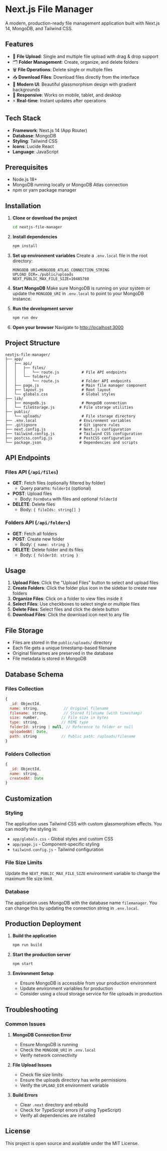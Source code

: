 # Next.js File Manager

A modern, production-ready file management application built with Next.js 14, MongoDB, and Tailwind CSS.

## Features

- 📁 **File Upload**: Single and multiple file upload with drag & drop support
- 🗂️ **Folder Management**: Create, organize, and delete folders
- 🗑️ **File Operations**: Delete single or multiple files
- 📥 **Download Files**: Download files directly from the interface
- 🎨 **Modern UI**: Beautiful glassmorphism design with gradient backgrounds
- 📱 **Responsive**: Works on mobile, tablet, and desktop
- ⚡ **Real-time**: Instant updates after operations

## Tech Stack

- **Framework**: Next.js 14 (App Router)
- **Database**: MongoDB
- **Styling**: Tailwind CSS
- **Icons**: Lucide React
- **Language**: JavaScript

## Prerequisites

- Node.js 18+ 
- MongoDB running locally or MongoDB Atlas connection
- npm or yarn package manager

## Installation

1. **Clone or download the project**
   ```bash
   cd nextjs-file-manager
   ```

2. **Install dependencies**
   ```bash
   npm install
   ```

3. **Set up environment variables**
   Create a `.env.local` file in the root directory:
   ```env
   MONGODB_URI=MONGODB_ATLAS_CONNECTION_STRING
   UPLOAD_DIR=./public/uploads
   NEXT_PUBLIC_MAX_FILE_SIZE=10485760
   ```

4. **Start MongoDB**
   Make sure MongoDB is running on your system or update the `MONGODB_URI` in `.env.local` to point to your MongoDB instance.

5. **Run the development server**
   ```bash
   npm run dev
   ```

6. **Open your browser**
   Navigate to [http://localhost:3000](http://localhost:3000)

## Project Structure

```
nextjs-file-manager/
├── app/
│   ├── api/
│   │   ├── files/
│   │   │   └── route.js          # File API endpoints
│   │   └── folders/
│   │       └── route.js          # Folder API endpoints
│   ├── page.js                   # Main file manager component
│   ├── layout.js                 # Root layout
│   └── globals.css               # Global styles
├── lib/
│   ├── mongodb.js                # MongoDB connection
│   └── fileStorage.js           # File storage utilities
├── public/
│   └── uploads/                  # File storage directory
├── .env.local                   # Environment variables
├── .gitignore                   # Git ignore rules
├── next.config.js               # Next.js configuration
├── tailwind.config.js           # Tailwind CSS configuration
├── postcss.config.js            # PostCSS configuration
└── package.json                 # Dependencies and scripts
```

## API Endpoints

### Files API (`/api/files`)

- **GET**: Fetch files (optionally filtered by folder)
  - Query params: `folderId` (optional)
- **POST**: Upload files
  - Body: `FormData` with files and optional `folderId`
- **DELETE**: Delete files
  - Body: `{ fileIds: string[] }`

### Folders API (`/api/folders`)

- **GET**: Fetch all folders
- **POST**: Create new folder
  - Body: `{ name: string }`
- **DELETE**: Delete folder and its files
  - Body: `{ folderId: string }`

## Usage

1. **Upload Files**: Click the "Upload Files" button to select and upload files
2. **Create Folders**: Click the folder plus icon in the sidebar to create new folders
3. **Organize Files**: Click on a folder to view files inside it
4. **Select Files**: Use checkboxes to select single or multiple files
5. **Delete Files**: Select files and click the delete button
6. **Download Files**: Click the download icon next to any file

## File Storage

- Files are stored in the `public/uploads/` directory
- Each file gets a unique timestamp-based filename
- Original filenames are preserved in the database
- File metadata is stored in MongoDB

## Database Schema

### Files Collection
```javascript
{
  _id: ObjectId,
  name: string,           // Original filename
  filename: string,       // Stored filename (with timestamp)
  size: number,          // File size in bytes
  type: string,          // MIME type
  folderId: string | null, // Reference to folder or null
  uploadedAt: Date,
  path: string           // Public path: /uploads/filename
}
```

### Folders Collection
```javascript
{
  _id: ObjectId,
  name: string,
  createdAt: Date
}
```

## Customization

### Styling
The application uses Tailwind CSS with custom glassmorphism effects. You can modify the styling in:
- `app/globals.css` - Global styles and custom CSS
- `app/page.js` - Component-specific styling
- `tailwind.config.js` - Tailwind configuration

### File Size Limits
Update the `NEXT_PUBLIC_MAX_FILE_SIZE` environment variable to change the maximum file size limit.

### Database
The application uses MongoDB with the database name `filemanager`. You can change this by updating the connection string in `.env.local`.

## Production Deployment

1. **Build the application**
   ```bash
   npm run build
   ```

2. **Start the production server**
   ```bash
   npm start
   ```

3. **Environment Setup**
   - Ensure MongoDB is accessible from your production environment
   - Update environment variables for production
   - Consider using a cloud storage service for file uploads in production

## Troubleshooting

### Common Issues

1. **MongoDB Connection Error**
   - Ensure MongoDB is running
   - Check the `MONGODB_URI` in `.env.local`
   - Verify network connectivity

2. **File Upload Issues**
   - Check file size limits
   - Ensure the uploads directory has write permissions
   - Verify the `UPLOAD_DIR` environment variable

3. **Build Errors**
   - Clear `.next` directory and rebuild
   - Check for TypeScript errors (if using TypeScript)
   - Verify all dependencies are installed

## License

This project is open source and available under the MIT License.
